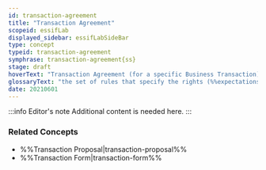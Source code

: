 ```yaml
---
id: transaction-agreement
title: "Transaction Agreement"
scopeid: essifLab
displayed_sidebar: essifLabSideBar
type: concept
typeid: transaction-agreement
symphrase: transaction-agreement{ss}
stage: draft
hoverText: "Transaction Agreement (for a specific Business Transaction): the set of rules that specify the rights (Expectations) and duties (Obligations) of Participants towards one another in the context of a specific Business Transaction."
glossaryText: "the set of rules that specify the rights (%%expectations^expectation%%) and duties (%%obligations^obligation%%) of %%participants^participant%% towards one another in the context of a specific %%business transaction^transaction%%."
date: 20210601
---
```


:::info Editor's note
Additional content is needed here.
:::

### Related Concepts
- %%Transaction Proposal|transaction-proposal%%
- %%Transaction Form|transaction-form%%
